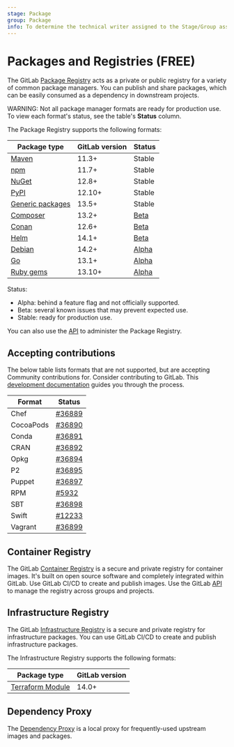 ```yaml
---
stage: Package
group: Package
info: To determine the technical writer assigned to the Stage/Group associated with this page, see https://about.gitlab.com/handbook/engineering/ux/technical-writing/#assignments
---
```


# Packages and Registries **(FREE)**

The GitLab [Package Registry](package_registry/index.md) acts as a private or public registry
for a variety of common package managers. You can publish and share
packages, which can be easily consumed as a dependency in downstream projects.

WARNING:
Not all package manager formats are ready for production use. To view each format's status, see the
table's **Status** column.

The Package Registry supports the following formats:

| Package type | GitLab version | Status |
| ------------ | -------------- |------- |
| [Maven](maven_repository/index.md) | 11.3+ | Stable |
| [npm](npm_registry/index.md) | 11.7+ | Stable |
| [NuGet](nuget_repository/index.md) | 12.8+ | Stable |
| [PyPI](pypi_repository/index.md) | 12.10+ | Stable |
| [Generic packages](generic_packages/index.md) | 13.5+ | Stable |
| [Composer](composer_repository/index.md) | 13.2+ | [Beta](https://gitlab.com/groups/gitlab-org/-/epics/6817) |
| [Conan](conan_repository/index.md) | 12.6+ | [Beta](https://gitlab.com/groups/gitlab-org/-/epics/6816) |
| [Helm](helm_repository/index.md) | 14.1+ | [Beta](https://gitlab.com/groups/gitlab-org/-/epics/6366) |
| [Debian](debian_repository/index.md) | 14.2+ | [Alpha](https://gitlab.com/groups/gitlab-org/-/epics/6057) |
| [Go](go_proxy/index.md) | 13.1+ | [Alpha](https://gitlab.com/groups/gitlab-org/-/epics/3043) |
| [Ruby gems](rubygems_registry/index.md) | 13.10+ | [Alpha](https://gitlab.com/groups/gitlab-org/-/epics/3200) |

Status:

- Alpha: behind a feature flag and not officially supported.
- Beta: several known issues that may prevent expected use.
- Stable: ready for production use.

You can also use the [API](../../api/packages.md) to administer the Package Registry.

## Accepting contributions

The below table lists formats that are not supported, but are accepting Community contributions for. Consider contributing to GitLab. This [development documentation](../../development/packages.md)
guides you through the process.

<!-- vale gitlab.Spelling = NO -->

| Format | Status |
| ------ | ------ |
| Chef      | [#36889](https://gitlab.com/gitlab-org/gitlab/-/issues/36889) |
| CocoaPods | [#36890](https://gitlab.com/gitlab-org/gitlab/-/issues/36890) |
| Conda     | [#36891](https://gitlab.com/gitlab-org/gitlab/-/issues/36891) |
| CRAN      | [#36892](https://gitlab.com/gitlab-org/gitlab/-/issues/36892) |
| Opkg      | [#36894](https://gitlab.com/gitlab-org/gitlab/-/issues/36894) |
| P2        | [#36895](https://gitlab.com/gitlab-org/gitlab/-/issues/36895) |
| Puppet    | [#36897](https://gitlab.com/gitlab-org/gitlab/-/issues/36897) |
| RPM       | [#5932](https://gitlab.com/groups/gitlab-org/-/epics/5128)    |
| SBT       | [#36898](https://gitlab.com/gitlab-org/gitlab/-/issues/36898) |
| Swift     | [#12233](https://gitlab.com/gitlab-org/gitlab/-/issues/12233) |
| Vagrant   | [#36899](https://gitlab.com/gitlab-org/gitlab/-/issues/36899) |

<!-- vale gitlab.Spelling = YES -->
## Container Registry

The GitLab [Container Registry](container_registry/index.md) is a secure and private registry for container images. It's built on open source software and completely integrated within GitLab. Use GitLab CI/CD to create and publish images. Use the GitLab [API](../../api/container_registry.md) to manage the registry across groups and projects.

## Infrastructure Registry

The GitLab [Infrastructure Registry](infrastructure_registry/index.md) is a secure and private registry for infrastructure packages. You can use GitLab CI/CD to create and publish infrastructure packages.

The Infrastructure Registry supports the following formats:

| Package type | GitLab version |
| ------------ | -------------- |
| [Terraform Module](terraform_module_registry/index.md) | 14.0+ |

## Dependency Proxy

The [Dependency Proxy](dependency_proxy/index.md) is a local proxy for frequently-used upstream images and packages.
